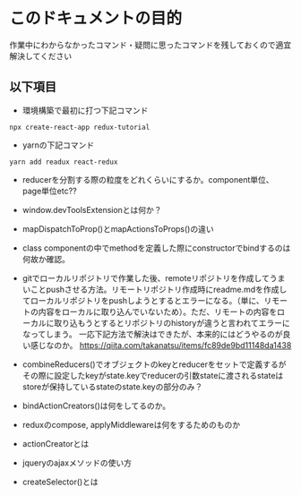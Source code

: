 # このドキュメントの目的
作業中にわからなかったコマンド・疑問に思ったコマンドを残しておくので適宜解決してください

## 以下項目

- 環境構築で最初に打つ下記コマンド
```
npx create-react-app redux-tutorial
```

- yarnの下記コマンド
```
yarn add readux react-redux
```

- reducerを分割する際の粒度をどれくらいにするか。component単位、page単位etc??

- window.devToolsExtensionとは何か？
- mapDispatchToProp()とmapActionsToProps()の違い

- class componentの中でmethodを定義した際にconstructorでbindするのは何故か確認。

- gitでローカルリポジトリで作業した後、remoteリポジトリを作成してうまいことpushさせる方法。リモートリポジトリ作成時にreadme.mdを作成してローカルリポジトリをpushしようとするとエラーになる。（単に、リモートの内容をローカルに取り込んでいないため）。ただ、リモートの内容をローカルに取り込もうとするとリポジトリのhistoryが違うと言われてエラーになってしまう。
一応下記方法で解決はできたが、本来的にはどうやるのが良い感じなのか。
https://qiita.com/takanatsu/items/fc89de9bd11148da1438

- combineReducers()でオブジェクトのkeyとreducerをセットで定義するがその際に設定したkeyがstate.keyでreducerの引数stateに渡されるstateはstoreが保持しているstateのstate.keyの部分のみ？
- bindActionCreators()は何をしてるのか。
- reduxのcompose, applyMiddlewareは何をするためのものか
- actionCreatorとは
- jqueryのajaxメソッドの使い方
- createSelector()とは
